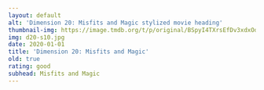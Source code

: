 ```yaml
---
layout: default
alt: 'Dimension 20: Misfits and Magic stylized movie heading'
thumbnail-img: https://image.tmdb.org/t/p/original/BSpyI4TXrsEfDv3xdxOdIsJSwT.png
img: d20-s10.jpg
date: 2020-01-01
title: 'Dimension 20: Misfits and Magic'
old: true
rating: good
subhead: Misfits and Magic
---
```

